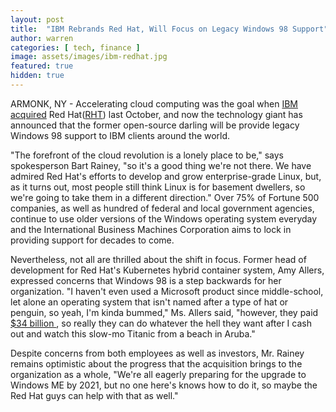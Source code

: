 ```yaml
---
layout: post
title:  "IBM Rebrands Red Hat, Will Focus on Legacy Windows 98 Support"
author: warren
categories: [ tech, finance ]
image: assets/images/ibm-redhat.jpg
featured: true
hidden: true
---
```


ARMONK, NY - Accelerating cloud computing was the goal when [IBM](https://finance.yahoo.com/quote/IBM/) [acquired](https://www.nytimes.com/2018/10/28/business/ibm-red-hat-cloud-computing.html) Red Hat([RHT](https://finance.yahoo.com/quote/rht)) last October, and now the technology giant has announced that the former open-source darling will be provide legacy Windows 98 support to IBM clients around the world. 

"The forefront of the cloud revolution is a lonely place to be," says spokesperson Bart Rainey, "so it's a good thing we're not there. We have admired Red Hat's efforts to develop and grow enterprise-grade Linux, but, as it turns out, most people still think Linux is for basement dwellers, so we're going to take them in a different direction." Over 75% of Fortune 500 companies, as well as hundred of federal and local government agencies, continue to use older versions of the Windows operating system everyday and the International Business Machines Corporation aims to lock in providing support for decades to come. 

Nevertheless, not all are thrilled about the shift in focus. Former head of development for Red Hat's Kubernetes hybrid container system, Amy Allers, expressed concerns that Windows 98 is a step backwards for her organization. "I haven't even used a Microsoft product since middle-school, let alone an operating system that isn't named after a type of hat or penguin, so yeah, I'm kinda bummed," Ms. Allers said, "however, they paid [$34 billion ](https://www.barrons.com/articles/ibm-is-paying-a-rich-price-to-acquire-red-hat-1540845137), so really they can do whatever the hell they want after I cash out and watch this slow-mo Titanic from a beach in Aruba." 

Despite concerns from both employees as well as investors, Mr. Rainey remains optimistic about the progress that the acquisition brings to the organization as a whole, "We're all eagerly preparing for the upgrade to Windows ME by 2021, but no one here's knows how to do it, so maybe the Red Hat guys can help with that as well."